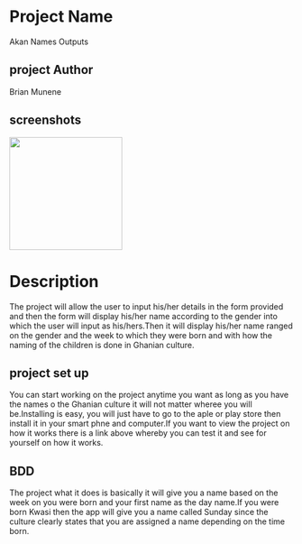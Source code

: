 # Project Name
Akan Names Outputs
## project Author
Brian Munene
## screenshots
<img src="/home/moringa/Pictures/Screenshot from 2019-10-25 11-04-31.png" width ="200">

# Description
The project will allow the user to input his/her details in the form provided and then the form will display his/her name according to the gender into which the user will input as his/hers.Then it will display his/her name ranged on the gender and the week to which they were born and with how the naming of the children is done in Ghanian culture.

## project set up
You can start working on the project anytime you want as long as you have the names o the Ghanian culture it will not matter wheree you will be.Installing is easy, you will just have to go to the aple or play store then install it in your smart phne and computer.If you want to view the project on how it works there is a link above whereby you can test it and see for yourself on how it works.

## BDD
The project what it does is basically it will give you a name based on the week on you were born and your first name as the day name.If you were born Kwasi then the app will give you a name called Sunday since the culture clearly states that you are assigned a name depending on the time born. 
